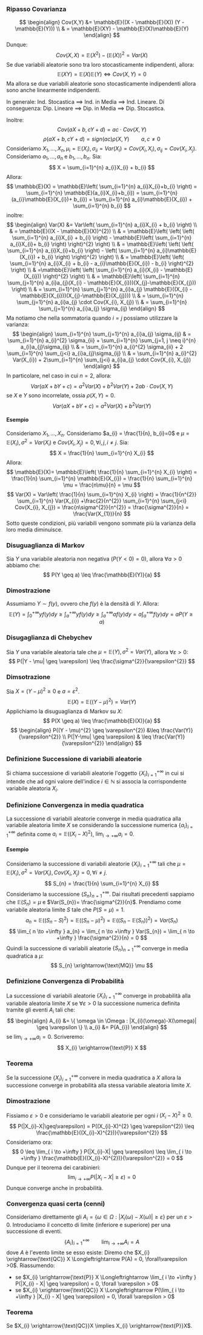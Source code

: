 ### Ripasso Covarianza
$$
\begin{align}
Cov(X,Y) &= \mathbb{E}((X - \mathbb{E}(X)) (Y - \mathbb{E}(Y))) \\
 & = \mathbb{E}(XY) - \mathbb{E}(X)\mathbb{E}(Y)
\end{align}
$$
Dunque:
$$
Cov(X, X) = \mathbb{E}(X^{2}) - (\mathbb{E}(X))^{2} = Var(X)
$$
Se due variabili aleatorie sono tra loro stocasticamente indipendenti, allora:
$$
\mathbb{E}(XY) = \mathbb{E}(X)\mathbb{E}(Y) \Longleftrightarrow Cov(X, Y) = 0
$$
Ma allora se due variabili aleatorie sono stocasticamente indipendenti allora sono anche linearmente indipendenti.

In generale: Ind. Stocastica $\implies$ Ind. in Media $\implies$ Ind. Lineare.
Di conseguenza: Dip. Lineare $\implies$ Dip. in Media $\implies$ Dip. Stocastica.

Inoltre:
$$
Cov(aX+b, cY + d) = ac \cdot Cov(X, Y)
$$
$$
\rho(aX + b, cY + d) = sign(ac) \rho(X, Y) \qquad a, c \neq 0
$$
Consideriamo $X_{1}, \dots, X_{n}, \mu_{i}=\mathbb{E}(X_{i}), \sigma_{ii} = Var(X_{i}) = Cov(X_{i}, X_{i}), \sigma_{ij}=Cov(X_{i}, X_{j})$.
Consideriamo $a_{1}, \dots, a_{n}$ e $b_{1},\dots,b_{n}$. Sia:
$$
X = \sum_{i=1}^{n} a_{i}X_{i} + b_{i}
$$
Allora:
$$
\mathbb{E}(X) = \mathbb{E}\left( \sum_{i=1}^{n} a_{i}X_{i}+b_{i} \right) = \sum_{i=1}^{n} \mathbb{E}(a_{i}X_{i}+b_{i}) = \sum_{i=1}^{n} (a_{i}\mathbb{E}(X_{i})+ b_{i}) = \sum_{i=1}^{n} a_{i}\mathbb{E}(X_{i}) + \sum_{i=1}^{n} b_{i}
$$
inoltre:
$$
\begin{align}
Var(X) &= Var\left( \sum_{i=1}^{n} a_{i}X_{i} + b_{i} \right) \\
 & = \mathbb{E}((X - \mathbb{E}(X))^{2}) \\
 & = \mathbb{E}\left( \left( \left( \sum_{i=1}^{n} a_{i}X_{i} + b_{i} \right) - \mathbb{E}\left(  \sum_{i=1}^{n} a_{i}X_{i}+ b_{i} \right) \right)^{2} \right) \\
 & = \mathbb{E}\left( \left( \left( \sum_{i=1}^{n} a_{i}X_{i}+b_{i} \right) - \left( \sum_{i=1}^{n} a_{i}\mathbb{E}(X_{i}) + b_{i} \right) \right)^{2} \right) \\
 & = \mathbb{E}\left( \left( \sum_{i=1}^{n} a_{i}X_{i} + b_{i} - a_{i}\mathbb{E}(X_{i}) - b_{i} \right)^{2} \right) \\
 & =\mathbb{E}\left( \left( \sum_{i=1}^{n} a_{i}(X_{i} - \mathbb{E}(X_{i})) \right)^{2} \right) \\
 & = \mathbb{E}\left(  \sum_{i=1}^{n} \sum_{j=1}^{n} a_{i}a_{j}(X_{i} - \mathbb{E}(X_{i}))(X_{j}-\mathbb{E}(X_{j})) \right) \\
 & = \sum_{i=1}^{n} \sum_{j=1}^{n} a_{i}a_{j} \mathbb{E}((X_{i} - \mathbb{E}(X_{i}))(X_{j}-\mathbb{E}(X_{j}))) \\
 & = \sum_{i=1}^{n} \sum_{j=1}^{n} a_{i}a_{j} \cdot Cov(X_{i}, X_{j}) \\
 & = \sum_{i=1}^{n} \sum_{j=1}^{n} a_{i}a_{j} \sigma_{ij}
\end{align}
$$
Ma notiamo che nella sommatoria quando $i = j$ possiamo utilizzare la varianza:
$$
\begin{align}
\sum_{i=1}^{n} \sum_{j=1}^{n} a_{i}a_{j} \sigma_{ij} & = \sum_{i=1}^{n} a_{i}^{2} \sigma_{ii} + \sum_{i=1}^{n} \sum_{j=1, j \neq i}^{n} a_{i}a_{j}\sigma_{ij} \\
 & = \sum_{i=1}^{n} a_{i}^{2} \sigma_{ii} + 2 \sum_{i=1}^{n} \sum_{j<i}  a_{i}a_{j}\sigma_{ij} \\
 & = \sum_{i=1}^{n} a_{i}^{2} Var(X_{i}) + 2\sum_{i=1}^{n} \sum_{j<i} a_{i}a_{j} \cdot Cov(X_{i}, X_{j})
\end{align}
$$
In particolare, nel caso in cui $n=2$, allora:
$$
Var(aX + bY + c) = a^{2} Var(X) + b^{2} Var(Y)+2ab \cdot Cov(X,Y)
$$
se $X$ e $Y$ sono incorrelate, ossia $\rho(X, Y) = 0$.
$$
Var(aX + bY + c) = a^{2}Var(X) + b^{2}Var(Y)
$$
#### Esempio
Consideriamo $X_{1},\dots,X_{n}$. Consideriamo $a_{i} = \frac{1}{n}, b_{i}=0$ e $\mu = \mathbb{E}(X_{i}), \sigma^{2}=Var(X_{i})$ e $Cov(X_{i}, X_{j})=0, \forall i,j,i\neq j$.
Sia:
$$
X = \frac{1}{n} \sum_{i=1}^{n} X_{i}
$$
Allora:
$$
\mathbb{E}(X)= \mathbb{E}\left( \frac{1}{n} \sum_{i=1}^{n} X_{i} \right) = \frac{1}{n} \sum_{i=1}^{n} \mathbb{E}(X_{i}) = \frac{1}{n} \sum_{i=1}^{n} \mu = \frac{n\mu}{n} = \mu
$$
$$
Var(X) = Var\left( \frac{1}{n} \sum_{i=1}^{n} X_{i} \right) = \frac{1}{n^{2}} \sum_{i=1}^{n} Var(X_{i}) +\frac{2}{n^{2}} \sum_{i=1}^{n} \sum_{j<i} Cov(X_{i}, X_{j}) = \frac{n\sigma^{2}}{n^{2}} = \frac{\sigma^{2}}{n} = \frac{Var(X_{1})}{n}
$$
Sotto queste condizioni, più variabili vengono sommate più la varianza della loro media diminuisce.
### Disuguaglianza di Markov
Sia $Y$ una variabile aleatoria non negativa ($P(Y < 0) = 0$), allora $\forall a > 0$ abbiamo che:
$$
P(Y \geq a) \leq \frac{\mathbb{E}(Y)}{a}
$$
### Dimostrazione
Assumiamo $Y \sim f(y)$, ovvero che $f(y)$ è la densità di $Y$. Allora:
$$
\mathbb{E}(Y) = \int_{0}^{+\infty} y f(y) dy \geq \int_{a}^{+\infty} y f(y)dy \geq \int_{a}^{+\infty}  af(y)dy = a \int_{a}^{+\infty}f(y)dy = aP(Y\geq a)
$$
### Disugaglianza di Chebychev
Sia $Y$ una variabile aleatoria tale che $\mu= \mathbb{E}(Y), \sigma^{2} = Var(Y)$, allora $\forall \varepsilon > 0$:
$$
P(|Y - \mu| \geq \varepsilon) \leq \frac{\sigma^{2}}{\varepsilon^{2}}
$$
### Dimsotrazione
Sia $X = (Y - \mu)^{2} \geq 0$ e $a = \varepsilon^{2}$.
$$
\mathbb{E}(X) = \mathbb{E}((Y - \mu)^{2}) = Var(Y)
$$
Applichiamo la disuguaglianza di Markov su $X$:
$$
P(X \geq a) \leq \frac{\mathbb{E}(X)}{a}
$$
$$
\begin{align}
P((Y - \mu)^{2} \geq \varepsilon^{2}) &\leq \frac{Var(Y)}{\varepsilon^{2}} \\
P(|Y-\mu| \geq \varepsilon)  & \leq \frac{Var(Y)}{\varepsilon^{2}}
\end{align}
$$
### Definizione Successione di variabili aleatorie
Si chiama successione di variabili aleatorie l'oggetto $\{ X_{i} \}_{i = 1}^{+\infty}$ in cui si intende che ad ogni valore dell'indice $i\in \mathbb{N}$ si associa la corrispondente variabile aleatoria $X_{i}$. 

### Definizione Convergenza in media quadratica
La successione di variabili aleatorie converge in media quadratica alla variabile aleatoria limite $X$ se considerando la successione numerica $\{ a_{i} \}_{i = 1}^{+\infty}$ definita come $a_{i} = \mathbb{E}((X_{i} - X)^{2})$, $\lim_{ i \to +\infty } a_{i} = 0$. 

#### Esempio
Consideriamo la successione di variabili aleatorie $\{ X_{i} \}_{i = 1}^{+\infty }$ tali che $\mu = \mathbb{E}(X_{i}), \sigma^{2} = Var(X_{i}), Cov(X_{i}, X_{j}) = 0, \forall i\neq j$.
$$
S_{n} = \frac{1}{n} \sum_{i=1}^{n} X_{i}
$$
Consideriamo la successione $\{ S_{n} \}_{n = 1}^{+\infty}$.
Dai risultati precedenti sappiamo che $\mathbb{E}(S_{n}) = \mu$ e $Var(S_{n})= \frac{\sigma^{2}}{n}$.
Prendiamo come variabile aleatoria limite $S$ tale che $P(S = \mu)=1$.
$$
a_{n}= \mathbb{E}((S_{n} - S)^{2}) = \mathbb{E}((S_{n}- \mu)^{2}) = \mathbb{E}((S_{n}-\mathbb{E}(S_{n}))^{2})=Var(S_{n})
$$
$$
\lim_{ n \to +\infty } a_{n} = \lim_{ n \to +\infty } Var(S_{n}) = \lim_{ n \to +\infty } \frac{\sigma^{2}}{n} = 0
$$
Quindi la successione di variabili aleatorie $\{ S_{n} \}_{n = 1}^{+\infty}$ converge in media quadratica a $\mu$:
$$
S_{n} \xrightarrow{\text{MQ}} \mu
$$
### Definizione Convergenza di Probabilità
La successione di variabili aleatorie $\{ X_{i} \}_{i = 1}^{+\infty}$ converge in probabilità alla variabile aleatoria limite $X$ se $\forall\varepsilon>0$ la successione numerica definita tramite gli eventi $A_{i}$ tali che:
$$
\begin{align}
A_{i} &= \{ \omega \in \Omega : |X_{i}(\omega)-X(\omega)| \geq \varepsilon \} \\
a_{i} &= P(A_{i})
\end{align}
$$
se $\lim_{ i \to +\infty } a_{i} = 0$.
Scriveremo:
$$
X_{i} \xrightarrow{\text{P}} X
$$
### Teorema
Se la successione $\{ X_{i} \}_{i=1}^{+\infty}$ convere in media quadratica a $X$ allora la successione converge in probabilità alla stessa variabile aleatoria limite $X$.

### Dimostrazione
Fissiamo $\varepsilon > 0$ e consideriamo le variabili aleatorie per ogni $i$ $(X_{i}-X)^{2} \geq 0$.
$$
P(|X_{i}-X|\geq\varepsilon) = P((X_{i}-X)^{2} \geq \varepsilon^{2}) \leq \frac{\mathbb{E}((X_{i}-X)^{2})}{\varepsilon^{2}}
$$
Consideriamo ora:
$$
0 \leq \lim_{ i \to +\infty }  P(|X_{i}-X| \geq \varepsilon) \leq \lim_{ i \to +\infty } \frac{\mathbb{E}((X_{i}-X)^{2})}{\varepsilon^{2}} = 0
$$
Dunque per il teorema dei carabinieri:
$$
\lim_{ i \to +\infty } P(|X_{i}-X| \geq \varepsilon) = 0
$$
Dunque converge anche in probabilità.

### Convergenza quasi certa (cenni)
Consideriamo direttamente gli $A_{i} = \{ \omega \in \Omega : |X_{i}(\omega) - X(\omega)| \geq \varepsilon \}$ per un $\varepsilon > 0$.
Introduciamo il concetto di limite (inferiore e superiore) per una successione di eventi.
$$
\{ A_{i} \}_{i = 1}^{+\infty} \qquad \lim_{ i \to +\infty } A_{i} = A
$$
dove $A$ è l'evento limite se esso esiste:
Diremo che $X_{i} \xrightarrow{\text{QC}} X \Longleftrightarrow P(A) = 0, \forall\varepsilon >0$.
Riassumendo:
- se $X_{i} \xrightarrow{\text{P}} X \Longleftrightarrow \lim_{ i \to +\infty } P(|X_{i} - X| \geq \varepsilon) = 0, \forall \varepsilon > 0$
- se $X_{i} \xrightarrow{\text{QC}} X \Longleftrightarrow P(\lim_{ i \to +\infty } |X_{i} - X| \geq \varepsilon) = 0, \forall \varepsilon > 0$

### Teorema
Se $X_{i} \xrightarrow{\text{QC}}X \implies X_{i} \xrightarrow{\text{P}}X$.
